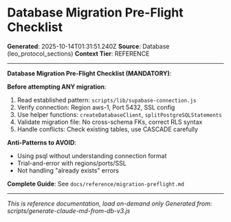 # Database Migration Pre-Flight Checklist

**Generated**: 2025-10-14T01:31:51.240Z
**Source**: Database (leo_protocol_sections)
**Context Tier**: REFERENCE

---

**Database Migration Pre-Flight Checklist (MANDATORY)**:

**Before attempting ANY migration**:
1. Read established pattern: `scripts/lib/supabase-connection.js`
2. Verify connection: Region aws-1, Port 5432, SSL config
3. Use helper functions: `createDatabaseClient`, `splitPostgreSQLStatements`
4. Validate migration file: No cross-schema FKs, correct RLS syntax
5. Handle conflicts: Check existing tables, use CASCADE carefully

**Anti-Patterns to AVOID**:
- Using psql without understanding connection format
- Trial-and-error with regions/ports/SSL
- Not handling "already exists" errors

**Complete Guide**: See `docs/reference/migration-preflight.md`

---

*This is reference documentation, load on-demand only*
*Generated from: scripts/generate-claude-md-from-db-v3.js*
